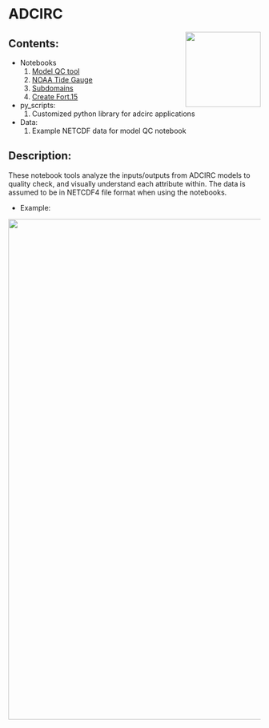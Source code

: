 # ADCIRC
<img style="float:right;" src="https://github.com/tmiesse/adcirc_prod/blob/master/extra/figures/DewberryLogo_RGB.png" width=150px>


## Contents:
- Notebooks
    1. [Model QC tool](http://nbviewer.jupyter.org/github/tmiesse/adcirc_prod/blob/master/notebooks/ModelQC__v2.ipynb)
    2. [NOAA Tide Gauge](http://nbviewer.jupyter.org/github/tmiesse/adcirc_prod/blob/master/notebooks/noaa_tide.ipynb)
    3. [Subdomains](http://nbviewer.jupyter.org/github/tmiesse/adcirc_prod/blob/master/notebooks/subdomain.ipynb)
    4. [Create Fort.15](http://nbviewer.jupyter.org/github/tmiesse/adcirc_prod/blob/master/notebooks/create_fort15.ipynb)
- py_scripts:
    1. Customized python library for adcirc applications
- Data:
    1. Example NETCDF data for model QC notebook

## Description:
These notebook tools analyze the inputs/outputs from ADCIRC models to quality check, and visually understand
each attribute within. The data is assumed to be in NETCDF4 file format when using the notebooks.
- Example:
<img  style="float:right;" src="https://github.com/tmiesse/adcirc_prod/blob/master/extra/figures/surface_canopy.PNG" width=1000px>



